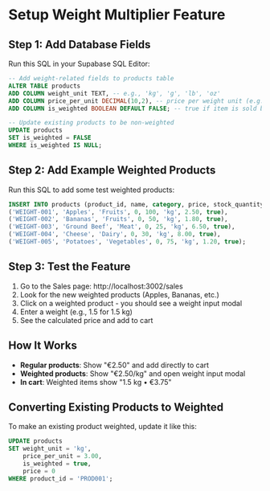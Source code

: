 # Setup Weight Multiplier Feature

## Step 1: Add Database Fields

Run this SQL in your Supabase SQL Editor:

```sql
-- Add weight-related fields to products table
ALTER TABLE products 
ADD COLUMN weight_unit TEXT, -- e.g., 'kg', 'g', 'lb', 'oz'
ADD COLUMN price_per_unit DECIMAL(10,2), -- price per weight unit (e.g., 3.00 for €3 per kg)
ADD COLUMN is_weighted BOOLEAN DEFAULT FALSE; -- true if item is sold by weight

-- Update existing products to be non-weighted
UPDATE products 
SET is_weighted = FALSE 
WHERE is_weighted IS NULL;
```

## Step 2: Add Example Weighted Products

Run this SQL to add some test weighted products:

```sql
INSERT INTO products (product_id, name, category, price, stock_quantity, weight_unit, price_per_unit, is_weighted) VALUES
('WEIGHT-001', 'Apples', 'Fruits', 0, 100, 'kg', 2.50, true),
('WEIGHT-002', 'Bananas', 'Fruits', 0, 50, 'kg', 1.80, true),
('WEIGHT-003', 'Ground Beef', 'Meat', 0, 25, 'kg', 6.50, true),
('WEIGHT-004', 'Cheese', 'Dairy', 0, 30, 'kg', 8.00, true),
('WEIGHT-005', 'Potatoes', 'Vegetables', 0, 75, 'kg', 1.20, true);
```

## Step 3: Test the Feature

1. Go to the Sales page: http://localhost:3002/sales
2. Look for the new weighted products (Apples, Bananas, etc.)
3. Click on a weighted product - you should see a weight input modal
4. Enter a weight (e.g., 1.5 for 1.5 kg)
5. See the calculated price and add to cart

## How It Works

- **Regular products**: Show "€2.50" and add directly to cart
- **Weighted products**: Show "€2.50/kg" and open weight input modal
- **In cart**: Weighted items show "1.5 kg • €3.75"

## Converting Existing Products to Weighted

To make an existing product weighted, update it like this:

```sql
UPDATE products 
SET weight_unit = 'kg', 
    price_per_unit = 3.00, 
    is_weighted = true,
    price = 0
WHERE product_id = 'PROD001';
```
